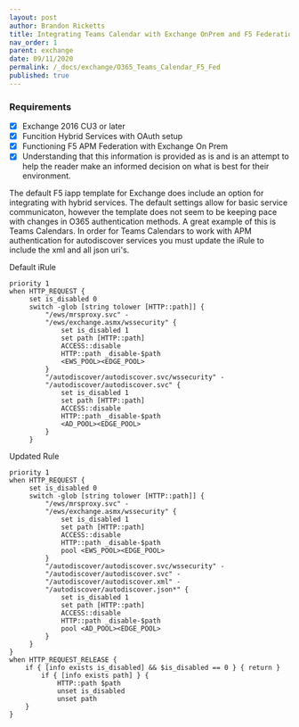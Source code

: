 ```yaml
---
layout: post
author: Brandon Ricketts
title: Integrating Teams Calendar with Exchange OnPrem and F5 Federation
nav_order: 1
parent: exchange
date: 09/11/2020
permalink: /_docs/exchange/O365_Teams_Calendar_F5_Fed
published: true
---
```


### Requirements

- [x] Exchange 2016 CU3 or later
- [x] Funcition Hybrid Services with OAuth setup
- [x] Functioning F5 APM Federation with Exchange On Prem
- [x] Understanding that this information is provided as is and is an attempt to help the reader make an informed decision on what is best for their environment.

The default F5 iapp template for Exchange does include an option for integrating with hybrid services.  The default settings allow for basic service communicaton, however the template does not seem to be keeping pace with changes in O365 authentication methods.  A great example of this is Teams Calendars.  In order for Teams Calendars to work with APM authentication for autodiscover services you must update the iRule to include the xml and all json uri's.



Default iRule
```
priority 1
when HTTP_REQUEST {
	 set is_disabled 0
	 switch -glob [string tolower [HTTP::path]] {
		 "/ews/mrsproxy.svc" -
		 "/ews/exchange.asmx/wssecurity" {
			 set is_disabled 1
			 set path [HTTP::path]
			 ACCESS::disable
			 HTTP::path _disable-$path
			 <EWS_POOL><EDGE_POOL>
		 }
		 "/autodiscover/autodiscover.svc/wssecurity" -
		 "/autodiscover/autodiscover.svc" {
			 set is_disabled 1
			 set path [HTTP::path]
			 ACCESS::disable
			 HTTP::path _disable-$path
			 <AD_POOL><EDGE_POOL>
		 }
	 }

```


Updated Rule
```
priority 1
when HTTP_REQUEST {
	 set is_disabled 0
	 switch -glob [string tolower [HTTP::path]] {
		 "/ews/mrsproxy.svc" -
		 "/ews/exchange.asmx/wssecurity" {
			 set is_disabled 1
			 set path [HTTP::path]
			 ACCESS::disable
			 HTTP::path _disable-$path
			 pool <EWS_POOL><EDGE_POOL>
		 }
		 "/autodiscover/autodiscover.svc/wssecurity" -
		 "/autodiscover/autodiscover.svc" - 
		 "/autodiscover/autodiscover.xml" -
		 "/autodiscover/autodiscover.json*" {
			 set is_disabled 1
			 set path [HTTP::path]
			 ACCESS::disable
			 HTTP::path _disable-$path
			 pool <AD_POOL><EDGE_POOL>
		 }
	 }
}
when HTTP_REQUEST_RELEASE {
	if { [info exists is_disabled] && $is_disabled == 0 } { return }
		if { [info exists path] } {
			HTTP::path $path
			unset is_disabled
			unset path
	}
}
```
